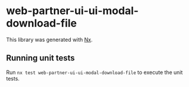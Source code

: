 # web-partner-ui-ui-modal-download-file

This library was generated with [Nx](https://nx.dev).

## Running unit tests

Run `nx test web-partner-ui-ui-modal-download-file` to execute the unit tests.

